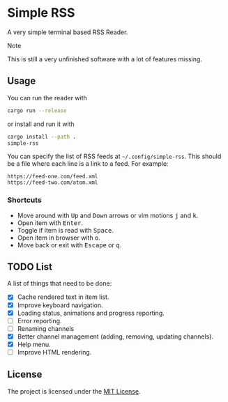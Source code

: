 # Simple RSS

A very simple terminal based RSS Reader.

> [!NOTE]
> This is still a very unfinished software with a lot of features missing.

## Usage

You can run the reader with

```sh
cargo run --release
```

or install and run it with

```sh
cargo install --path .
simple-rss
```

You can specify the list of RSS feeds at `~/.config/simple-rss`. This should be a file where each line is
a link to a feed. For example:

```text
https://feed-one.com/feed.xml
https://feed-two.com/atom.xml
```

### Shortcuts

- Move around with <kbd>Up</kbd> and <kbd>Down</kbd> arrows or vim motions <kbd>j</kbd> and <kbd>k</kbd>.
- Open item with <kbd>Enter</kbd>.
- Toggle if item is read with <kbd>Space</kbd>.
- Open item in browser with <kbd>o</kbd>.
- Move back or exit with <kbd>Escape</kbd> or <kbd>q</kbd>.

## TODO List

A list of things that need to be done:

- [x] Cache rendered text in item list.
- [x] Improve keyboard navigation.
- [x] Loading status, animations and progress reporting.
- [ ] Error reporting.
- [ ] Renaming channels
- [x] Better channel management (adding, removing, updating channels).
- [x] Help menu.
- [ ] Improve HTML rendering.

## License

The project is licensed under the [MIT License](LICENSE).
